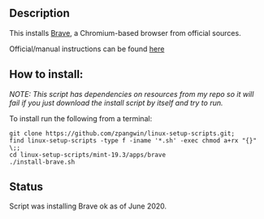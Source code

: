 
## Description

This installs [Brave](https://brave.com/), a Chromium-based browser from official sources.

Official/manual instructions can be found [here](https://brave-browser.readthedocs.io/en/latest/installing-brave.html#linux)

## How to install:

*NOTE: This script has dependencies on resources from my repo so it will fail if you just download the install script by itself and try to run.*

To install run the following from a terminal:

```
git clone https://github.com/zpangwin/linux-setup-scripts.git;
find linux-setup-scripts -type f -iname '*.sh' -exec chmod a+rx "{}" \;;
cd linux-setup-scripts/mint-19.3/apps/brave
./install-brave.sh
```

## Status

Script was installing Brave ok as of June 2020.

